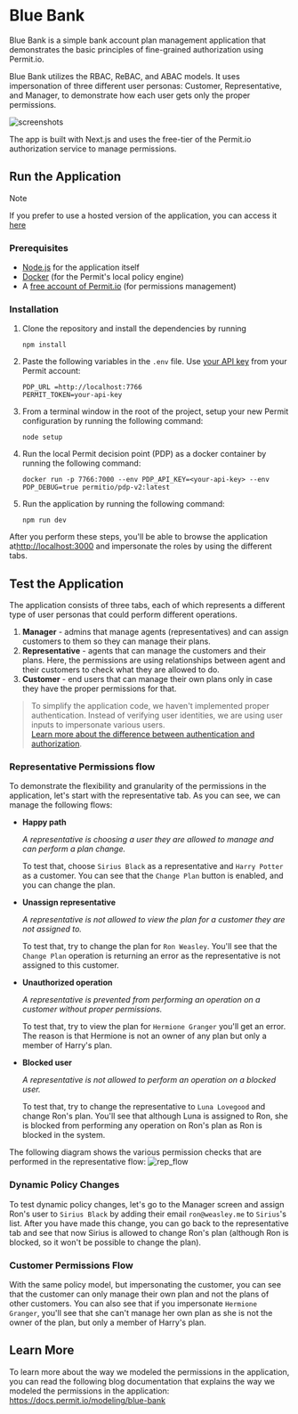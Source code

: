 # Blue Bank

Blue Bank is a simple bank account plan management application that demonstrates the basic principles of fine-grained authorization using Permit.io.

Blue Bank utilizes the RBAC, ReBAC, and ABAC models. It uses impersonation of three different user personas: Customer, Representative, and Manager, to demonstrate how each user gets only the proper permissions.

![screenshots](https://github.com/permitio/blue-bank-demo-app/assets/4082578/6ee09c6c-8c2d-4ead-a739-d628917aa598)

The app is built with Next.js and uses the free-tier of the Permit.io authorization service to manage permissions.

## Run the Application

> [!NOTE]
> If you prefer to use a hosted version of the application, you can access it [here](https://blue-bank.up.railway.app/)

### Prerequisites

- [Node.js](https://nodejs.org/en) for the application itself
- [Docker](https://docs.docker.com/engine/install/) (for the Permit's local policy engine)
- A [free account of Permit.io](https://app.permit.io) (for permissions management)

### Installation

1. Clone the repository and install the dependencies by running
   ```
   npm install
   ```
2. Paste the following variables in the `.env` file. Use [your API key](https://docs.permit.io/getting-started/connecting-your-app) from your Permit account:
   ```
   PDP_URL =http://localhost:7766
   PERMIT_TOKEN=your-api-key
   ```
3. From a terminal window in the root of the project, setup your new Permit configuration by running the following command:
   ```
   node setup
   ```
4. Run the local Permit decision point (PDP) as a docker container by running the following command:
   ```
   docker run -p 7766:7000 --env PDP_API_KEY=<your-api-key> --env PDP_DEBUG=true permitio/pdp-v2:latest
   ```
5. Run the application by running the following command:
   ```
   npm run dev
   ```

After you perform these steps, you'll be able to browse the application at[http://localhost:3000](http://localhost:3000) and impersonate the roles by using the different tabs.

## Test the Application

The application consists of three tabs, each of which represents a different type of user personas that could perform different operations.

1. **Manager** - admins that manage agents (representatives) and can assign customers to them so they can manage their plans.
2. **Representative** - agents that can manage the customers and their plans. Here, the permissions are using relationships between agent and their customers to check what they are allowed to do.
3. **Customer** - end users that can manage their own plans only in case they have the proper permissions for that.

> To simplify the application code, we haven't implemented proper authentication. Instead of verifying user identities, we are using user inputs to impersonate various users. <br> [Learn more about the difference between authentication and authorization](https://permit.io/blog/authentication-vs-authorization).

### Representative Permissions flow

To demonstrate the flexibility and granularity of the permissions in the application, let's start with the representative tab. As you can see, we can manage the following flows:

- **Happy path**

    _A representative is choosing a user they are allowed to manage and can perform a plan change._

    To test that, choose `Sirius Black` as a representative and `Harry Potter` as a customer. You can see that the `Change Plan` button is enabled, and you can change the plan.

- **Unassign representative**

    _A representative is not allowed to view the plan for a customer they are not assigned to._

    To test that, try to change the plan for `Ron Weasley`. You'll see that the `Change Plan` operation is returning an error as the representative is not assigned to this customer.

- **Unauthorized operation**

    _A representative is prevented from performing an operation on a customer without proper permissions._

    To test that, try to view the plan for `Hermione Granger` you'll get an error. The reason is that Hermione is not an owner of any plan but only a member of Harry's plan.

- **Blocked user**

    _A representative is not allowed to perform an operation on a blocked user._

    To test that, try to change the representative to `Luna Lovegood` and change Ron's plan. You'll see that although Luna is assigned to Ron, she is blocked from performing any operation on Ron's plan as Ron is blocked in the system.

The following diagram shows the various permission checks that are performed in the representative flow:
![rep_flow](https://github.com/permitio/blue-bank-demo-app/assets/4082578/2217a080-a4a3-4387-a57b-eaa1d1d83c7e)



### Dynamic Policy Changes

To test dynamic policy changes, let's go to the Manager screen and assign Ron's user to `Sirius Black` by adding their email `ron@weasley.me` to `Sirius`'s list.
After you have made this change, you can go back to the representative tab and see that now Sirius is allowed to change Ron's plan (although Ron is blocked, so it won't be possible to change the plan).

### Customer Permissions Flow

With the same policy model, but impersonating the customer, you can see that the customer can only manage their own plan and not the plans of other customers.
You can also see that if you impersonate `Hermione Granger`, you'll see that she can't manage her own plan as she is not the owner of the plan, but only a member of Harry's plan.

## Learn More
To learn more about the way we modeled the permissions in the application, you can read the following blog documentation that explains the way we modeled the permissions in the application: https://docs.permit.io/modeling/blue-bank

